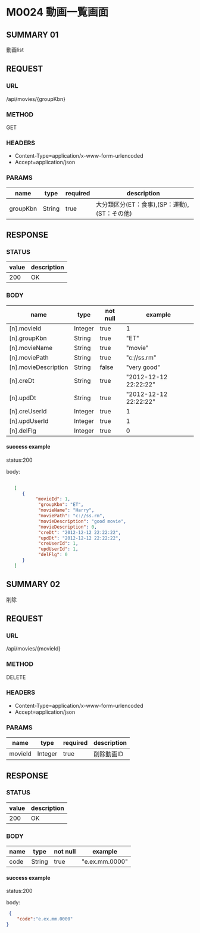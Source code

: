 # M0024 動画一覧画面

## SUMMARY 01

動画list

## REQUEST

### URL

/api/movies/{groupKbn}

### METHOD

GET

### HEADERS
* Content-Type=application/x-www-form-urlencoded
* Accept=application/json

### PARAMS

| name | type | required | description |
|------|------|------|------|
| groupKbn  | String | true | 大分類区分(ET：食事),(SP：運動),(ST：その他) |

## RESPONSE

### STATUS

| value | description |
| ----- | -----|
| 200 | OK |

### BODY

| name | type  | not null | example |
| ----- | ----- | ----- | ----- |
| [n].movieId  | Integer | true | 1  |
| [n].groupKbn | String | true | "ET" |
| [n].movieName | String | true | "movie" |
| [n].moviePath | String | true | "c://ss.rm" |
| [n].movieDescription | String | false | "very good" |
| [n].creDt | String | true | "2012-12-12 22:22:22" |
| [n].updDt | String | true | "2012-12-12 22:22:22" |
| [n].creUserId | Integer | true | 1 |
| [n].updUserId | Integer | true | 1 |
| [n].delFlg | Integer | true | 0 |

#### success example

status:200

body:
```json
 
   [
      {
           "movieId": 1,
            "groupKbn": "ET",
            "movieName": "Harry",
            "moviePath": "c://ss.rm",
            "movieDescription": "good movie",
            "movieDescription": 0,
            "creDt": "2012-12-12 22:22:22",
            "updDt": "2012-12-12 22:22:22",
            "creUserId": 1,
            "updUserId": 1,
            "delFlg": 0
      }
   ]

```

## SUMMARY 02

削除

## REQUEST

### URL

/api/movies/{movieId}

### METHOD

DELETE

### HEADERS
* Content-Type=application/x-www-form-urlencoded
* Accept=application/json

### PARAMS

| name | type | required | description |
|------|------|------|------|
| movieId  | Integer | true | 削除動画ID |

## RESPONSE

### STATUS

| value | description |
| ----- | -----|
| 200 | OK |

### BODY

| name | type  | not null | example |
| ----- | ----- | ----- | ----- |
| code  | String | true | "e.ex.mm.0000"  |

#### success example

status:200

body:
```json
 {
    "code":"e.ex.mm.0000"
}
```
